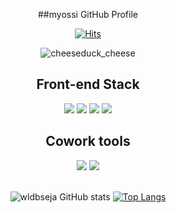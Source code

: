 <div align="center">

##myossi GitHub Profile

[![Hits](https://hits.seeyoufarm.com/api/count/incr/badge.svg?url=https%3A%2F%2Fgithub.com%2Fwldbseja&count_bg=%232FDDDF&title_bg=%237358E5&icon=icloud.svg&icon_color=%23E7E7E7&title=hits&edge_flat=false)]([https://hits.seeyoufarm.com](https://github.com/wldbseja))

  
![cheeseduck_cheese](https://user-images.githubusercontent.com/112057019/227595212-80da48ea-612b-4f19-96d4-37edda2e67cc.gif)



##  Front-end Stack

<div>
<img src="https://img.shields.io/badge/HTML-E34F26?style=flat-square&logo=HTML5&logoColor=white"/>
<img src="https://img.shields.io/badge/CSS3-F68212?style=flat-square&logo=CSS3&logoColor=white"/>
<img src="https://img.shields.io/badge/JavaScript-F7DF1E?style=flat-square&logo=JavaScript&logoColor=white"/>
<img src="https://img.shields.io/badge/React-61DAFB?style=flat-square&logo=React&logoColor=white"/>
</div>

  
  
##  Cowork tools

<div>
<img src="https://img.shields.io/badge/GitHub-181717?style=flat-square&logo=GitHub&logoColor=white"/>
<img src="https://img.shields.io/badge/Figma-F24E1E?style=flat-square&logo=Figma&logoColor=white"/>
</div>

  
  
<br />

![wldbseja GitHub stats](https://github-readme-stats.vercel.app/api?username=wldbseja&show_icons=true&theme=tokyonight)
[![Top Langs](https://github-readme-stats.vercel.app/api/top-langs/?username=wldbseja&layout=compact)](https://github.com/leemember/github-readme-stats)
